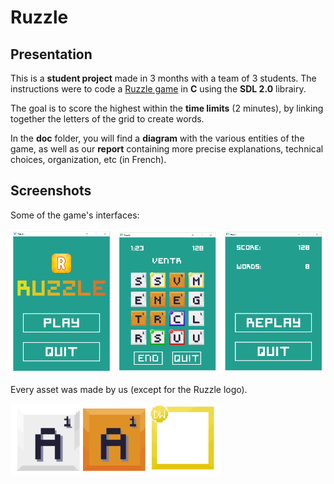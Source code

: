 # Ruzzle

## Presentation

This is a **student project** made in 3 months with a team of 3 students. The instructions were to code a [Ruzzle game](http://ruzzle-game.com/) in **C** using the **SDL 2.0** librairy.

The goal is to score the highest within the **time limits** (2 minutes), by linking together the letters of the grid to create words.

In the **doc** folder, you will find a **diagram** with the various entities of the game, as well as our **report** containing more precise explanations, technical choices, organization, etc (in French).

## Screenshots

Some of the game's interfaces:

![Interfaces](img/Interfaces.PNG)

Every asset was made by us (except for the Ruzzle logo).

![Assets of letter A](img/Assets.PNG)
